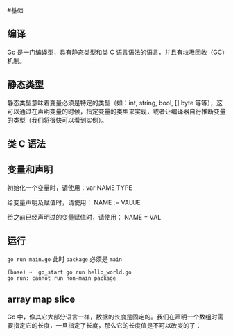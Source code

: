 #基础

## 编译
Go 是一门编译型，具有静态类型和类 C 语言语法的语言，并且有垃圾回收（GC）机制。

## 静态类型
静态类型意味着变量必须是特定的类型（如：int, string, bool, [] byte 等等），这可以通过在声明变量的时候，指定变量的类型来实现，或者让编译器自行推断变量的类型（我们将很快可以看到实例）。

## 类 C 语法

## 变量和声明

初始化一个变量时，请使用：var NAME TYPE

给变量声明及赋值时，请使用： NAME := VALUE

给之前已经声明过的变量赋值时，请使用： NAME = VAL

## 运行

`go run main.go`
此时 `package` 必须是 `main`
```shell
(base) ➜  go_start go run hello_world.go
go run: cannot run non-main package
```

## array map slice

Go 中，像其它大部分语言一样，数据的长度是固定的。我们在声明一个数组时需要指定它的长度，一旦指定了长度，那么它的长度值是不可以改变的了：

